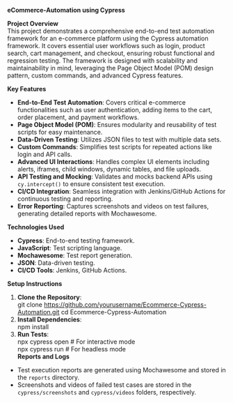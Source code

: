 **eCommerce-Automation using Cypress**  

**Project Overview**  
This project demonstrates a comprehensive end-to-end test automation framework for an e-commerce platform using the Cypress automation framework. It covers essential user workflows such as login, product search, cart management, and checkout, ensuring robust functional and regression testing. The framework is designed with scalability and maintainability in mind, leveraging the Page Object Model (POM) design pattern, custom commands, and advanced Cypress features.  

**Key Features**  
- **End-to-End Test Automation**: Covers critical e-commerce functionalities such as user authentication, adding items to the cart, order placement, and payment workflows.  
- **Page Object Model (POM)**: Ensures modularity and reusability of test scripts for easy maintenance.  
- **Data-Driven Testing**: Utilizes JSON files to test with multiple data sets.  
- **Custom Commands**: Simplifies test scripts for repeated actions like login and API calls.  
- **Advanced UI Interactions**: Handles complex UI elements including alerts, iframes, child windows, dynamic tables, and file uploads.  
- **API Testing and Mocking**: Validates and mocks backend APIs using `cy.intercept()` to ensure consistent test execution.  
- **CI/CD Integration**: Seamless integration with Jenkins/GitHub Actions for continuous testing and reporting.  
- **Error Reporting**: Captures screenshots and videos on test failures, generating detailed reports with Mochawesome.  

**Technologies Used**  
- **Cypress**: End-to-end testing framework.  
- **JavaScript**: Test scripting language.  
- **Mochawesome**: Test report generation.  
- **JSON**: Data-driven testing.  
- **CI/CD Tools**: Jenkins, GitHub Actions.  

**Setup Instructions**
1. **Clone the Repository**:  
   git clone https://github.com/yourusername/Ecommerce-Cypress-Automation.git
   cd Ecommerce-Cypress-Automation
2. **Install Dependencies**:  
   npm install 
3. **Run Tests**:  
   npx cypress open   # For interactive mode  
   npx cypress run    # For headless mode  
**Reports and Logs**  
- Test execution reports are generated using Mochawesome and stored in the `reports` directory.  
- Screenshots and videos of failed test cases are stored in the `cypress/screenshots` and `cypress/videos` folders, respectively.  
